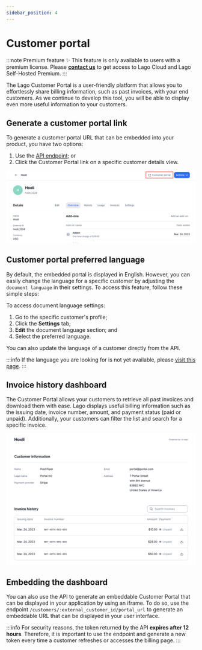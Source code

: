 ```yaml
---
sidebar_position: 4
---
```


# Customer portal
:::note Premium feature ✨
This feature is only available to users with a premium license. Please **[contact us](mailto:hello@getlago.com)** to get access to Lago Cloud and Lago Self-Hosted Premium.
:::

The Lago Customer Portal is a user-friendly platform that allows you to effortlessly share billing information, such as past invoices, with your end customers. As we continue to develop this tool, you will be able to display even more useful information to your customers.

## Generate a customer portal link
To generate a customer portal URL that can be embedded into your product, you have two options:
1. Use the [API endpoint](../../api/customers/customer-portal-url); or
2. Click the Customer Portal link on a specific customer details view.

![Customer Portal Access](../../../static/img/customer-portal-detail-view.png)

## Customer portal preferred language
By default, the embedded portal is displayed in English. However, you can easily change the language for a specific customer by adjusting the `document language` in their settings. To access this feature, follow these simple steps:

To access document language settings:
1. Go to the specific customer's profile;
2. Click the **Settings** tab;
3. **Edit** the document language section; and
4. Select the preferred language.

You can also update the language of a customer directly from the API.

:::info
If the language you are looking for is not yet available, please [visit this page](../../api/resources/locales).
:::

## Invoice history dashboard
The Customer Portal allows your customers to retrieve all past invoices and download them with ease. Lago displays useful billing information such as the issuing date, invoice number, amount, and payment status (paid or unpaid). Additionally, your customers can filter the list and search for a specific invoice.

![Invoices list - Customer Portal](../../../static/img/customer-portal-invoices-list.png)


## Embedding the dashboard
You can also use the API to generate an embeddable Customer Portal that can be displayed in your application by using an iframe. To do so, use the endpoint `/customers/:external_customer_id/portal_url` to generate an embeddable URL that can be displayed in your user interface.

:::info
For security reasons, the token returned by the API **expires after 12 hours**. Therefore, it is important to use the endpoint and generate a new token every time a customer refreshes or accesses the billing page.
:::